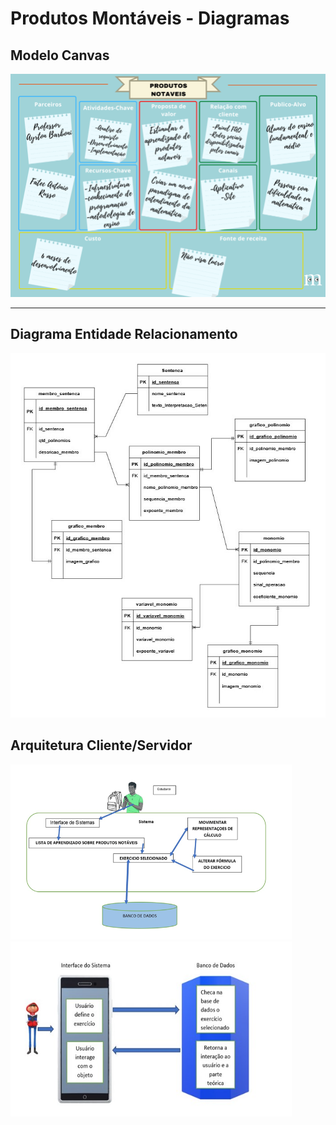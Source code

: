 # Produtos Montáveis - Diagramas

## Modelo Canvas

[![Modelo Canvas](./assets/modelo-canvas.png)]()

---

## Diagrama Entidade Relacionamento

[![Modelo DER](./assets/diagrama-entidade-relacionamento.jpg)]()


## Arquitetura Cliente/Servidor

<div> 
    <img src="./assets/arquitetura/arquitetura-cliente-servidor-v1.png" alt="arquitetura cliente/servidor versão 1" width="450px" height="280px">
    <img src="./assets/arquitetura/arquitetura-cliente-servidor-v2.jpg" alt="arquitetura cliente/servidor versão 2" width="450px" height="280px">
</div>

